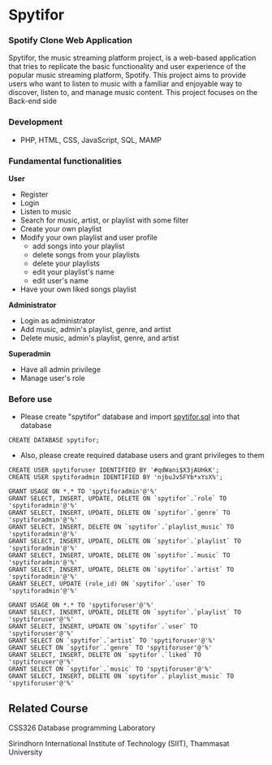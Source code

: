 # Spytifor
### Spotify Clone Web Application

Spytifor, the music streaming platform project, is a web-based application that tries to replicate the basic functionality and user experience of the popular music streaming platform, Spotify. This project aims to provide users who want to listen to music with a familiar and enjoyable way to discover, listen to, and manage music content. This project focuses on the Back-end side

### Development
- PHP, HTML, CSS, JavaScript, SQL, MAMP

### Fundamental functionalities
**User**
- Register
- Login
- Listen to music
- Search for music, artist, or playlist with some filter
- Create your own playlist
- Modify your own playlist and user profile
    - add songs into your playlist
    - delete songs from your playlists
    - delete your playlists
    - edit your playlist's name
    - edit user's name
- Have your own liked songs playlist

**Administrator**
- Login as administrator
- Add music, admin's playlist, genre, and artist
- Delete music, admin's playlist, genre, and artist

**Superadmin**
- Have all admin privilege
- Manage user's role

### Before use
- Please create "spytifor" database and import [spytifor.sql](spytifor.sql) into that database
```
CREATE DATABASE spytifor;
``` 

- Also, please create required database users and grant privileges to them
```
CREATE USER spytiforuser IDENTIFIED BY '#qdWani$X3jAUHkK';
CREATE USER spytiforadmin IDENTIFIED BY 'njbuJv5FYb*xYsX%';

GRANT USAGE ON *.* TO 'spytiforadmin'@'%'
GRANT SELECT, INSERT, UPDATE, DELETE ON `spytifor`.`role` TO 'spytiforadmin'@'%'
GRANT SELECT, INSERT, UPDATE, DELETE ON `spytifor`.`genre` TO 'spytiforadmin'@'%'
GRANT SELECT, INSERT, DELETE ON `spytifor`.`playlist_music` TO 'spytiforadmin'@'%'
GRANT SELECT, INSERT, UPDATE, DELETE ON `spytifor`.`playlist` TO 'spytiforadmin'@'%'
GRANT SELECT, INSERT, UPDATE, DELETE ON `spytifor`.`music` TO 'spytiforadmin'@'%'
GRANT SELECT, INSERT, UPDATE, DELETE ON `spytifor`.`artist` TO 'spytiforadmin'@'%'
GRANT SELECT, UPDATE (role_id) ON `spytifor`.`user` TO 'spytiforadmin'@'%'

GRANT USAGE ON *.* TO 'spytiforuser'@'%'
GRANT SELECT, INSERT, UPDATE, DELETE ON `spytifor`.`playlist` TO 'spytiforuser'@'%'
GRANT SELECT, INSERT, UPDATE ON `spytifor`.`user` TO 'spytiforuser'@'%'
GRANT SELECT ON `spytifor`.`artist` TO 'spytiforuser'@'%'
GRANT SELECT ON `spytifor`.`genre` TO 'spytiforuser'@'%'
GRANT SELECT, INSERT, DELETE ON `spytifor`.`liked` TO 'spytiforuser'@'%'
GRANT SELECT ON `spytifor`.`music` TO 'spytiforuser'@'%'
GRANT SELECT, INSERT, DELETE ON `spytifor`.`playlist_music` TO 'spytiforuser'@'%'
```

## Related Course
CSS326 Database programming Laboratory

Sirindhorn International Institute of Technology (SIIT), Thammasat University


